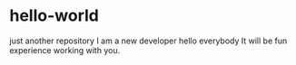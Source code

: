 # hello-world
just another repository
I am a new developer
hello everybody
It will be fun experience working with you.
